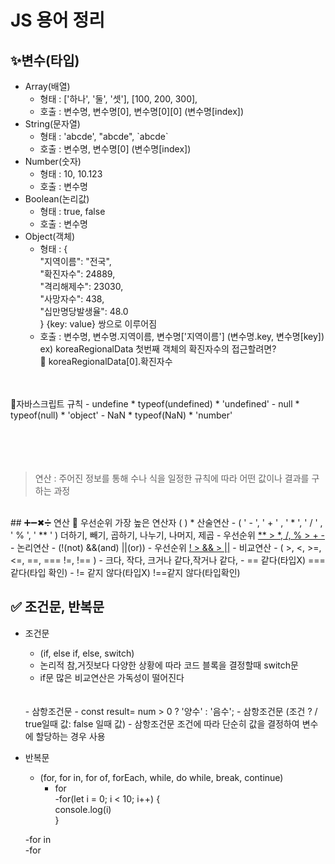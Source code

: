 # JS 용어 정리 

## ✨변수(타입)
- Array(배열) 
  * 형태 : ['하나', '둘', '셋'], [100, 200, 300],
  * 호출 : 변수명, 변수명[0], 변수명[0][0] (변수명[index])
- String(문자열)
  * 형태 : 'abcde', "abcde", \`abcde`
  * 호출 : 변수명, 변수명[0] (변수명[index])
- Number(숫자)
  * 형태 : 10, 10.123
  * 호출 : 변수명
- Boolean(논리값)
  * 형태 : true, false
  * 호출 : 변수명
- Object(객체)
  * 형태 : { <br>
              "지역이름": "전국",<br>
              "확진자수": 24889,<br>
              "격리해제수": 23030,<br>
              "사망자수": 438,<br>
              "십만명당발생율": 48.0<br>
            }
            {key: value} 쌍으로 이루어짐
  * 호출 : 변수명, 변수명.지역이름, 변수명['지역이름'] (변수명.key, 변수명[key])
ex) koreaRegionalData 첫번째 객체의 확진자수의 접근할려면?<br>
 📝 koreaRegionalData[0].확진자수 
 <br>
<br>
📌자바스크립트 규칙 
- undefine
   * typeof(undefined)
   * 'undefined'
- null 
   * typeof(null)
   * 'object'
- NaN 
  * typeof(NaN)
  * 'number'
  
<br>
<br>
<br>
<br>
<br>

>연산 : 주어진 정보를 통해 수나 식을 일정한 규칙에 따라 어떤 값이나 결과를 구하는 과정
<br>
## ➕➖✖➗ 연산 
📌 우선순위 가장 높은 연산자 ( )
* 산술연산
    -  ( ' - ', ' + ' , ' * ',  ' / ' , ' % ', ' ** ' ) 더하기, 빼기, 곱하기, 나누기, 나머지, 제곱
    -  우선순위 <u>** > *, /, % > + -</u>
- 논리연산
   -  (!(not) &&(and) ||(or))
   -  우선순위 <u> ! > && > ||</u>
- 비교연산
  - ( >, <, >=, <=, ==, === !=, !== )
  - 크다, 작다, 크거나 같다,작거나 같다,
  - == 같다(타입X) ===같다(타입 확인)
  - != 같지 않다(타입X) !==같지 않다(타입확인)

## ✅ 조건문, 반복문
- 조건문
  - (if, else if, else, switch)
  - 논리적 참,거짓보다 다양한 상황에 따라 코드 블록을 결정할때 switch문
  - if문 많은 비교연산은 가독성이 떨어진다
  <br>
  <br>
  - 삼항조건문 
    - const result= num > 0 ? '양수' : '음수';
    - 삼항조건문 (조건 ? / true일때 값: false 일때 값)
    - 삼항조건문 조건에 따라 단순히 값을 결정하여 변수에 할당하는 경우 사용
- 반복문
   - (for, for in, for of, forEach, while, do while,   break,  continue)
     - for <br>
       -for(let i = 0; i < 10; i++) { <br>
    console.log(i)<br>
} 

    -for in <br>
        -for